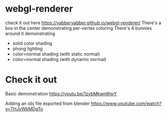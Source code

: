 # webgl-renderer
check it out here
https://yabberyabber.github.io/webgl-renderer/
There's a box in the center demonstrating per-vertex coloring
There's 4 bunnies around it demonstrating 
 - solid color shading
 - phong lighting
 - color=normal shading (with static normal)
 - color=normal shading (with dynamic normal)

# Check it out
Basic demonstration
https://youtu.be/1zvbMkwnWwY

Adding an obj file exported from blender
https://www.youtube.com/watch?v=THJvWkMDgTo
